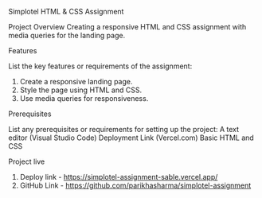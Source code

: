 Simplotel HTML & CSS Assignment
   


Project Overview
    Creating a responsive HTML and CSS assignment with media queries for the landing page.

Features

List the key features or requirements of the assignment:
   1) Create a responsive landing page.
   2) Style the page using HTML and CSS.
   3) Use media queries for responsiveness.

Prerequisites

List any prerequisites or requirements for setting up the project:
    A text editor (Visual Studio Code)
    Deployment Link (Vercel.com)
    Basic HTML and CSS

Project live
   1) Deploy link - https://simplotel-assignment-sable.vercel.app/
   2) GitHub Link - https://github.com/parikhasharma/simplotel-assignment
